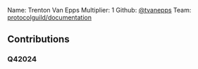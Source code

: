Name: Trenton Van Epps
Multiplier: 1
Github: [@tvanepps](https://github.com/tvanepps)
Team: [protocolguild/documentation](https://github.com/protocolguild/documentation)

## Contributions
### Q42024
